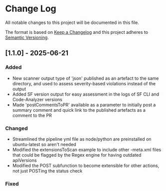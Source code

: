 # Change Log
All notable changes to this project will be documented in this file.
 
The format is based on [Keep a Changelog](http://keepachangelog.com/)
and this project adheres to [Semantic Versioning](http://semver.org/).
 
## [1.1.0] - 2025-06-21
 
### Added
- New scanner output type of 'json' published as an artefact to the same directory, and used to assess severity-based violations instead of the output
- Added SF version output for easy assessment in the logs of SF CLI and Code-Analyzer versions
- Made 'postCommentsToPR' available as a parameter to initially post a summary comment and quick link to the published artefacts as a comment to the PR
### Changed
- Streamlined the pipeline yml file as node/python are preinstalled on ubuntu-latest so aren't needed
- Modified the extensionsToScan example to include other -meta.xml files that could be flagged by the Regex engine for having outdated apiVersions
- Modified the POST subfunction to become extensible for other actions, not just POSTing the status check
### Fixed
 